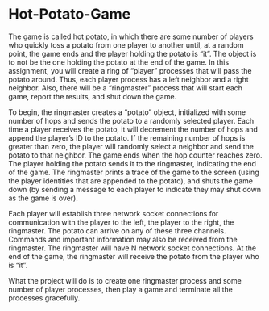 # Hot-Potato-Game
The game is called hot potato, in which there are some number of players who quickly toss a potato from one player to another until, at a random point, the game ends and the player holding the potato is “it”. The object is to not be the one holding the potato at the end of the game. In this assignment, you will create a ring of “player” processes that will pass the potato around. Thus, each player process has a left neighbor and a right neighbor. Also, there will be a “ringmaster” process that will start each game, report the results, and shut down the game.

To begin, the ringmaster creates a “potato” object, initialized with some number of hops and sends the potato to a randomly selected player. Each time a player receives the potato, it will decrement the number of hops and append the player’s ID to the potato. If the remaining number of hops is greater than zero, the player will randomly select a neighbor and send the potato to that neighbor. The game ends when the hop counter reaches zero. The player holding the potato sends it to the ringmaster, indicating the end of the game. The ringmaster prints a trace of the game to the screen (using the player identities that are appended to the potato), and shuts the game down (by sending a message to each player to indicate they may shut down as the game is over).

Each player will establish three network socket connections for communication with the player to the left, the player to the right, the ringmaster. The potato can arrive on any of these three channels. Commands and important information may also be received from the ringmaster. The ringmaster will have N network socket connections. At the end of the game, the ringmaster will receive the potato from the player who is “it”.

What the project will do is to create one ringmaster process and some number of player processes, then play a game and terminate all the processes gracefully. 
